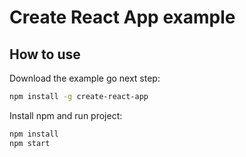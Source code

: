 # Create React App example

## How to use

Download the example go next step:

```sh
npm install -g create-react-app
```

Install npm and run project:

```sh
npm install
npm start
```

